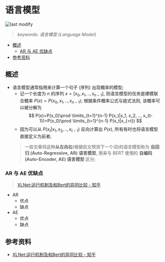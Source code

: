 语言模型
===
<!--START_SECTION:badge-->

![last modify](https://img.shields.io/static/v1?label=last%20modify&message=2023-01-05%2020%3A57%3A37&color=yellowgreen&style=flat-square)

<!--END_SECTION:badge-->
<!--info
top: false
hidden: false
-->

> *keywords*: *语言模型 (Language Model)*

<!--START_SECTION:toc-->
- [概述](#概述)
    - [AR 与 AE 优缺点](#ar-与-ae-优缺点)
- [参考资料](#参考资料)
<!--END_SECTION:toc-->

<!-- 快速编辑

> algorithms/[xxx](../../../../algorithms/README.md#xxx)

<div align="center"><img src="../../../_assets/Sentence-BERT模型图.png" height="300" /></div>

-->


## 概述
- 语言模型通常指用来计算一个句子 (序列) 出现概率的模型; 
    - 记一个长度为 $n$ 的序列 $x=[x_0, x_1, .., x_{n-1}]$, 则语言模型的任务是建模联合概率 $P(x)=P(x_0, x_1, .., x_{n-1})$; 根据条件概率公式与链式法则, 该概率可以被分解为 
    $$
    P(x)=P(x_0)\prod \limits_{t=1}^{n-1} P(x_t|x_1, x_2, .., x_{t-1})=P(x_0)\prod \limits_{t=1}^{n-1} P(x_t|x_{<t})
    $$
    - 因为可以从 $P(x_t|x_1, x_2, .., x_{t-1})$ 反向计算出 $P(x)$, 所有有时也将语言模型直接定义为前者;
    > 一些文章将这种**从左向右**(根据前文预测下一个词)的语言模型称为 **自回归 (Auto-Regressive, AR) 语言模型**, 用来与 BERT 使用的 **自编码 (Auto-Encoder, AE) 语言模型** 区分;

### AR 与 AE 优缺点
> [XLNet:运行机制及和Bert的异同比较 - 知乎](https://zhuanlan.zhihu.com/p/70257427)
- AR
    - 优点
    - 缺点
- AE
    - 优点
    - 缺点


## 参考资料
- [XLNet:运行机制及和Bert的异同比较 - 知乎](https://zhuanlan.zhihu.com/p/70257427)